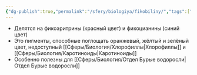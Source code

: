 ```yaml
---
{"dg-publish":true,"permalink":"/sfery/biologiya/fikobiliny/","tags":["Общаябиология"]}
---
```


- Делятся на фикоэритрины (красный цвет) и фикоцианины (синий цвет)
- Это пигменты, способные поглощать оранжевый, жёлтый и зелёный цвет, недоступный [[Сферы/Биология/Хлорофиллы\|Хлорофиллы]] и [[Сферы/Биология/Каротиноиды\|Каротиноиды]]
- Особенно полезны для [[Сферы/Биология/Отдел Бурые водоросли\|Отдел Бурые водоросли]]